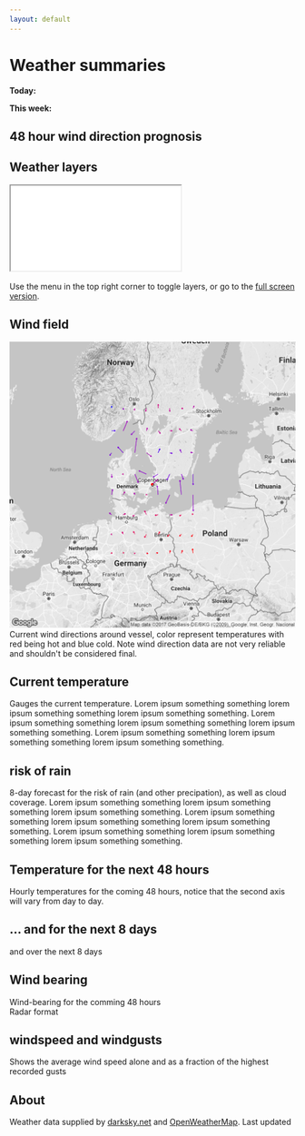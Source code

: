 ```yaml
---
layout: default
---
```


# Weather summaries
**Today:** <script src="js/dailysummary.js"></script>

**This week:** <script src="js/weeklysummary.js"></script>

## 48 hour wind direction prognosis
<script src="https://unpkg.com/scrollreveal/dist/scrollreveal.min.js"></script>
<script src="https://cdn.plot.ly/plotly-latest.min.js"></script>

<div class="center">
<script src="js/compass.js"></script>
</div>

<div class="fader">
<h2> Weather layers </h2>
<iframe src="plots/bbox.html" id = "leaflet""> Leaflet map </iframe>

Use the menu in the top right corner to toggle layers, or go to the [full screen version](https://kristianuruplarsen.github.io/WeatherForSailing/plots/bbox.html).
</div>

<div class="fader">
<h2> Wind field </h2>

<div class = "left"> <img src="map.png"> </div>
<div class = "right"> Current wind directions around vessel, color represent temperatures with red being hot and blue cold. Note wind direction data are not very reliable and shouldn't be considered final. </div>

</div>


<div class="fader">
<h2> Current temperature </h2>

  <div class = "left"> Gauges the current temperature. Lorem ipsum something something lorem ipsum something something lorem ipsum something something. Lorem ipsum something something lorem ipsum something something lorem ipsum something something. Lorem ipsum something something lorem ipsum something something lorem ipsum something something. </div>
  <div class = "right">
  <object data="svg/temp_now.svg" type="image/svg+xml"></object>
  </div>
</div>


<div class="fader">
<h2> risk of rain </h2>

  <div class="left">
  <object data="svg/rain.svg" type="image/svg+xml"></object>
  </div>
  <div class = "right"> 8-day forecast for the risk of rain (and other precipation), as well as cloud coverage. Lorem ipsum something something lorem ipsum something something lorem ipsum something something. Lorem ipsum something something lorem ipsum something something lorem ipsum something something. Lorem ipsum something something lorem ipsum something something lorem ipsum something something.
  </div>
</div>


<div class="fader">
<h2> Temperature for the next 48 hours </h2>

  <div class = "left">
  <object data="svg/temp_overday.svg" type="image/svg+xml"></object>
  </div>
  <div class = "right"> Hourly temperatures for the coming 48 hours, notice that the second axis will vary from day to day.
  </div>

</div>

<div class="fader">
<h2> ... and for the next 8 days </h2>

  <div class = "left"> and over the next 8 days </div>
  <div class = "right">
  <object data="svg/temp_overdays.svg" type="image/svg+xml"></object>
  </div>
</div>

<div class="fader">
<h2> Wind bearing </h2>

  <div class = "left">
  <object data="svg/windbearing_line.svg" type="image/svg+xml"></object>
  </div>
  <div class = "right"> Wind-bearing for the comming 48 hours </div>

  <div class = "left">
  <object data="svg/windbearing_radar.svg" type="image/svg+xml"></object>
  </div>
  <div class = "right"> Radar format
  </div>
</div>


<div class="fader">
<h2>  windspeed and windgusts </h2>

  <div class = "left"> Shows the average wind speed alone and as a fraction of the highest recorded gusts </div>
  <div class = "right">
  <object data="svg/windspeed.svg" type="image/svg+xml"></object>
  </div>

</div>


## About

Weather data supplied by [darksky.net](https://darksky.net/poweredby) and [OpenWeatherMap](openweathermap.org/). Last updated <script src="js/time.js"></script>

<script>
window.sr = ScrollReveal({reset:true, duration:1000});
sr.reveal('.fader');
</script>
